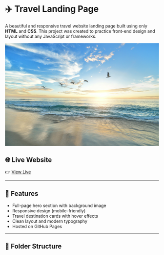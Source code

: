 # ✈️ Travel Landing Page

A beautiful and responsive travel website landing page built using only **HTML** and **CSS**. This project was created to practice front-end design and layout without any JavaScript or frameworks.

![Travel Landing Banner](images/beach.jpg)

## 🌐 Live Website

👉 [View Live](https://urvashi80.github.io/travel-landing/)

---

## 📌 Features

- Full-page hero section with background image
- Responsive design (mobile-friendly)
- Travel destination cards with hover effects
- Clean layout and modern typography
- Hosted on GitHub Pages

---

## 📁 Folder Structure

